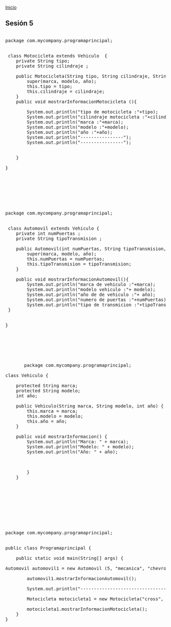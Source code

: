 <!-- No borrar o modificar -->

[Inicio](./index.md)

## Sesión 5

<!-- Su documentación aquí -->

<pre>

package com.mycompany.programaprincipal;


 class Motocicleta extends Vehiculo  {
    private String tipo;
    private String cilindraje ;

    public Motocicleta(String tipo, String cilindraje, String marca, String modelo, int año) {
        super(marca, modelo, año);
        this.tipo = tipo;
        this.cilindraje = cilindraje;
    }
    public void mostrarInformacionMotocicleta (){
        
        System.out.println("tipo de motocicleta :"+tipo);
        System.out.println("cilindraje motocicleta :"+cilindraje);
        System.out.println("marca :"+marca);
        System.out.println("modelo :"+modelo);
        System.out.println("año :"+año);
        System.out.println("----------------");
        System.out.println("----------------");
    
    
    }
    
}

   
     
   <pre>  

     
package com.mycompany.programaprincipal;


 class Automovil extends Vehiculo {
    private int numPuertas ;
    private String tipoTransmision ;

    public Automovil(int numPuertas, String tipoTransmision, String marca, String modelo, int año) {
        super(marca, modelo, año);
        this.numPuertas = numPuertas;
        this.tipoTransmision = tipoTransmision;
    }
     
    public void mostrarInformacionAutomovil(){
        System.out.println("marca de vehiculo :"+marca);
        System.out.println("modelo vehiculo :"+ modelo);
        System.out.println("año de de vehiculo :"+ año);
        System.out.println("numero de puertas :"+numPuertas);
        System.out.println("tipo de transmicion :"+tipoTransmision);
 }
    
    
}


          
     <pre>   

       package com.mycompany.programaprincipal;

class Vehiculo {

    protected String marca;
    protected String modelo;
    int año;

    public Vehiculo(String marca, String modelo, int año) {
        this.marca = marca;
        this.modelo = modelo;
        this.año = año;
    }

    public void mostrarInformacion() {
        System.out.println("Marca: " + marca);
        System.out.println("Modelo: " + modelo);
        System.out.println("Año: " + año);

        
        
        }
    }



     <pre>  


          

package com.mycompany.programaprincipal;


public class Programaprincipal {

    public static void main(String[] args) {

Automovil automovil1 = new Automovil (5, "mecanica", "chevrolet", "lj", 2024);
   
        automovil1.mostrarInformacionAutomovil();
        
        System.out.println("------------------------------------------------------");
        
        Motocicleta motocicleta1 = new Motocicleta("cross", "200", "akt", "tt", 2020);
        
        motocicleta1.mostrarInformacionMotocicleta();
    }
}
